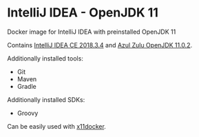 # IntelliJ IDEA - OpenJDK 11
Docker image for IntelliJ IDEA with preinstalled OpenJDK 11

Contains [IntelliJ IDEA CE 2018.3.4](https://www.jetbrains.com/idea/) and [Azul Zulu OpenJDK 11.0.2](https://www.azul.com/downloads/zulu/).

Additionally installed tools:
- Git
- Maven
- Gradle

Additionally installed SDKs:
- Groovy

Can be easily used with [x11docker](https://github.com/mviereck/x11docker).
